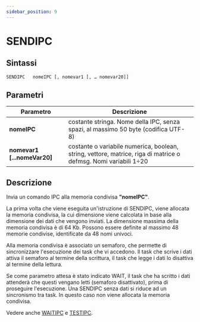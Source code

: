 ```yaml
---
sidebar_position: 9
---
```


# SENDIPC

## Sintassi

  ```
  SENDIPC	nomeIPC [, nomevar1 [, … nomevar20]]
  ```

## Parametri
|Parametro                     | Descrizione                                                                                            |                
|------------------------------|--------------------------------------------------------------------------------------------------------|
| **nomeIPC**                  | costante stringa. Nome della IPC, senza spazi, al massimo 50 byte (codifica UTF-8)                     |         
| **nomevar1 [...nomeVar20]**  | costante o variabile numerica, boolean, string, vettore, matrice, riga di matrice o defmsg. Nomi variabili 1÷20  |         

## Descrizione
Invia un comando IPC alla memoria condivisa **"nomeIPC"**.

La prima volta che viene eseguita un'istruzione di SENDIPC, viene allocata la memoria condivisa, la cui dimensione viene calcolata in base alla dimensione dei dati che vengono inviati. La dimensione massima della memoria condivisa è di 64 Kb. Possono essere definite al massimo 48 memorie condivise, identificate da 48 nomi univoci.

Alla memoria condivisa è associato un semaforo, che permette di sincronizzare l'esecuzione dei task che vi accedono. Il task che scrive i dati attiva il semaforo al termine della scrittura, il task che legge i dati lo disattiva al termine della lettura.

Se come parametro attesa è stato indicato WAIT, il task che ha scritto i dati attenderà che questi vengano letti (semaforo disattivato), prima di proseguire l'esecuzione.
Una SENDIPC senza dati si riduce ad un sincronismo tra task. In questo caso non viene allocata la memoria condivisa.

Vedere anche [WAITIPC](WAITIPC.md) e [TESTIPC](../Gestione-di-flusso/TESTIPC.md).
